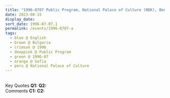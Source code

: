 ```yaml
---
title: "1996-0707 Public Program, National Palace of Culture (NDK), Boulevard Bulgaria, 1463 NDK, Sofia, Bulgaria"
date: 2023-08-15
display_date: 
sort_date: 1996-07-07.1
permalink: /events/1996-0707-a
tags:
  - blue @ English
  - brown @ Bulgaria
  - crimson @ 1996
  - deeppink @ Public Program
  - green @ 1996-07 
  - orange @ Sofia
  - peru @ National Palace of Culture 
---
```


<br>

<wave-list>
  <list-title color="DarkSeaGreen" width="55">Key Quotes</list-title>
  <list-item color="BlanchedAlmond" width="280"><b>Q1:</b> <i></i></list-item>
  <list-item color="Lavender" width="280"><b>Q2:</b> <i></i></list-item>
</wave-list>

<br>

<wave-list>
  <list-title color="DarkSeaGreen" width="55">Comments</list-title>
  <list-item color="BlanchedAlmond" width="280"><b>C1:</b> <i></i></list-item>
  <list-item color="Lavender" width="280"><b>C2:</b> <i></i></list-item>
</wave-list>